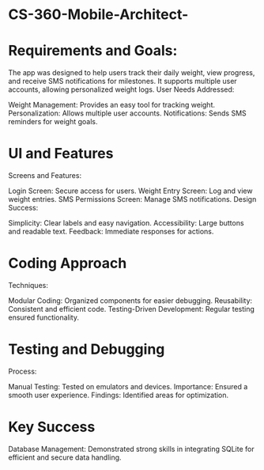 # CS-360-Mobile-Architect-
# Requirements and Goals:

The app was designed to help users track their daily weight, view progress, and receive SMS notifications for milestones.
It supports multiple user accounts, allowing personalized weight logs.
User Needs Addressed:

Weight Management: Provides an easy tool for tracking weight.
Personalization: Allows multiple user accounts.
Notifications: Sends SMS reminders for weight goals.
# UI and Features
Screens and Features:

Login Screen: Secure access for users.
Weight Entry Screen: Log and view weight entries.
SMS Permissions Screen: Manage SMS notifications.
Design Success:

Simplicity: Clear labels and easy navigation.
Accessibility: Large buttons and readable text.
Feedback: Immediate responses for actions.

# Coding Approach
Techniques:

Modular Coding: Organized components for easier debugging.
Reusability: Consistent and efficient code.
Testing-Driven Development: Regular testing ensured functionality.

# Testing and Debugging
Process:

Manual Testing: Tested on emulators and devices.
Importance: Ensured a smooth user experience.
Findings: Identified areas for optimization.

# Key Success
Database Management: Demonstrated strong skills in integrating SQLite for efficient and secure data handling.
